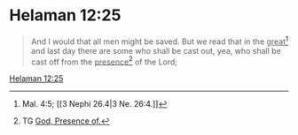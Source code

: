 # Helaman 12:25

> And I would that all men might be saved. But we read that in the <u>great</u>[^a] and last day there are some who shall be cast out, yea, who shall be cast off from the <u>presence</u>[^b] of the Lord;

[Helaman 12:25](https://www.churchofjesuschrist.org/study/scriptures/bofm/hel/12?lang=eng&id=p25#p25)


[^a]: Mal. 4:5; [[3 Nephi 26.4|3 Ne. 26:4.]]
[^b]: TG [God, Presence of.](https://www.churchofjesuschrist.org/study/scriptures/tg/god-presence-of?lang=eng)
